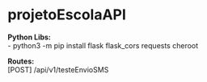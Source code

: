 # projetoEscolaAPI

<b>Python Libs:</b><br>
    - python3 -m pip install flask flask_cors requests cheroot

<b>Routes:</b><br>
    [POST] /api/v1/testeEnvioSMS
